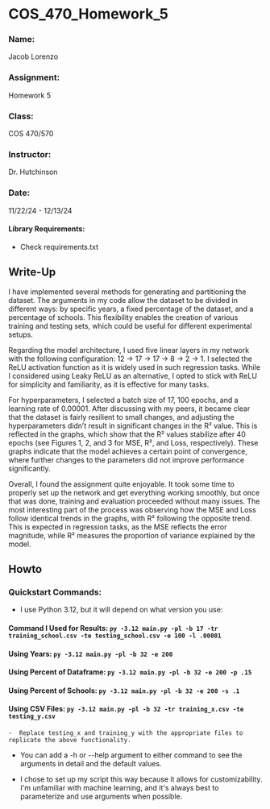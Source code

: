 # COS_470_Homework_5
### Name: 
Jacob Lorenzo
### Assignment:
Homework 5
### Class: 
COS 470/570
### Instructor: 
Dr. Hutchinson
### Date: 
11/22/24 - 12/13/24

#### Library Requirements:
- Check requirements.txt

## Write-Up

I have implemented several methods for generating and partitioning the dataset. The arguments in my code allow the dataset to be divided in different ways: by specific years, a fixed percentage of the dataset, and a percentage of schools. This flexibility enables the creation of various training and testing sets, which could be useful for different experimental setups.

Regarding the model architecture, I used five linear layers in my network with the following configuration: 12 → 17 → 17 → 8 → 2 → 1. I selected the ReLU activation function as it is widely used in such regression tasks. While I considered using Leaky ReLU as an alternative, I opted to stick with ReLU for simplicity and familiarity, as it is effective for many tasks.

For hyperparameters, I selected a batch size of 17, 100 epochs, and a learning rate of 0.00001. After discussing with my peers, it became clear that the dataset is fairly resilient to small changes, and adjusting the hyperparameters didn’t result in significant changes in the R² value. This is reflected in the graphs, which show that the R² values stabilize after 40 epochs (see Figures 1, 2, and 3 for MSE, R², and Loss, respectively). These graphs indicate that the model achieves a certain point of convergence, where further changes to the parameters did not improve performance significantly.

Overall, I found the assignment quite enjoyable. It took some time to properly set up the network and get everything working smoothly, but once that was done, training and evaluation proceeded without many issues. The most interesting part of the process was observing how the MSE and Loss follow identical trends in the graphs, with R² following the opposite trend. This is expected in regression tasks, as the MSE reflects the error magnitude, while R² measures the proportion of variance explained by the model.

## Howto
### Quickstart Commands: 
* I use Python 3.12, but it will depend on what version you use:

#### Command I Used for Results: ```py -3.12 main.py -pl -b 17 -tr training_school.csv -te testing_school.csv -e 100 -l .00001```

#### Using Years: ```py -3.12 main.py -pl -b 32 -e 200```

#### Using Percent of Dataframe: ```py -3.12 main.py -pl -b 32 -e 200 -p .15```

#### Using Percent of Schools: ```py -3.12 main.py -pl -b 32 -e 200 -s .1```

#### Using CSV Files: ```py -3.12 main.py -pl -b 32 -tr training_x.csv -te testing_y.csv```

    -  Replace testing_x and training_y with the appropriate files to replicate the above functionality. 

* You can add a -h or --help argument to either command to see the arguments in detail and the default values.

* I chose to set up my script this way because it allows for customizability. I'm unfamiliar with machine learning, and it's always best to parameterize and use arguments when possible. 